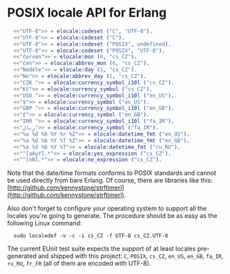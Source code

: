 POSIX locale API for Erlang
===========================
```Erlang
  <<"UTF-8">> = elocale:codeset ("C", "UTF-8").
  <<"UTF-8">> = elocale:codeset ("C").
  <<"UTF-8">> = elocale:codeset ("POSIX", undefined).
  <<"UTF-8">> = elocale:codeset ("POSIX", "UTF-8").
  <<"červen">> = elocale:mon (6, "cs_CZ").
  <<"čen">> = elocale:abbrev_mon (6, "cs_CZ").
  <<"Neděle">> = elocale:day (1, "cs_CZ").
  <<"Ne">> = elocale:abbrev_day (1, "cs_CZ").
  <<"CZK ">> = elocale:currency_symbol_i10l ("cs_CZ").
  <<"Kč">> = elocale:currency_symbol ("cs_CZ").
  <<"USD ">> = elocale:currency_symbol_i10l ("en_US").
  <<"$">> = elocale:currency_symbol ("en_US").
  <<"GBP ">> = elocale:currency_symbol_i10l ("en_GB").
  <<"£">> = elocale:currency_symbol ("en_GB").
  <<"IRR ">> = elocale:currency_symbol_i10l ("fa_IR").
  <<"ریال">> = elocale:currency_symbol ("fa_IR").
  <<"%a %d %b %Y %r %Z">> = elocale:datetime_fmt ("en_US").
  <<"%a %d %b %Y %T %Z">> = elocale:datetime_fmt ("en_GB").
  <<"%a %d %b %Y %T">> = elocale:datetime_fmt ("ru_RU").
  <<"^[aAyY].*">> = elocale:yes_expression ("cs_CZ").
  <<"^[nN].*">> = elocale:no_expression ("cs_CZ").
```

Note that the date/time formats conforms to POSIX standards
and cannot be used directly from bare Erlang.
Of course, there are libraries like this:
[http://github.com/kennystone/strftimerl](http://github.com/kennystone/strftimerl).

Also don't forget to configure your operating system to support
all the locales you're going to generate. The procedure should
be as easy as the following Linux command:
```
  sudo localedef -v -c -i cs_CZ -f UTF-8 cs_CZ.UTF-8
```

The current EUnit test suite expects the support of at least
locales pre-generated and shipped with this project:
`C`, `POSIX`, `cs_CZ`, `en_US`, `en_GB`, `fa_IR`, `ru_RU`, `fr_FR`
(all of them are encoded with UTF-8).
